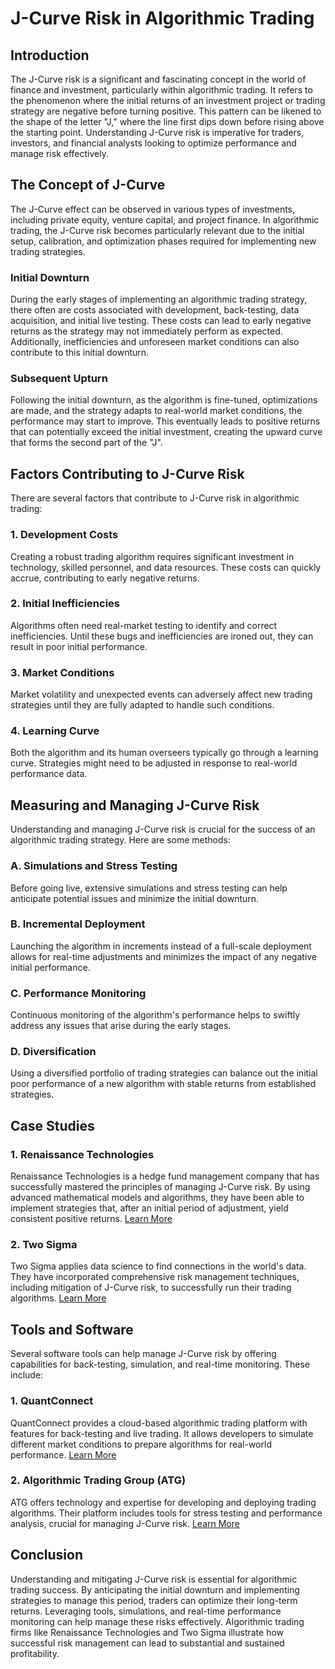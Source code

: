 # J-Curve Risk in Algorithmic Trading

## Introduction
The J-Curve risk is a significant and fascinating concept in the world of finance and investment, particularly within algorithmic trading. It refers to the phenomenon where the initial returns of an investment project or trading strategy are negative before turning positive. This pattern can be likened to the shape of the letter "J," where the line first dips down before rising above the starting point. Understanding J-Curve risk is imperative for traders, investors, and financial analysts looking to optimize performance and manage risk effectively.

## The Concept of J-Curve
The J-Curve effect can be observed in various types of investments, including private equity, venture capital, and project finance. In algorithmic trading, the J-Curve risk becomes particularly relevant due to the initial setup, calibration, and optimization phases required for implementing new trading strategies.

### Initial Downturn
During the early stages of implementing an algorithmic trading strategy, there often are costs associated with development, back-testing, data acquisition, and initial live testing. These costs can lead to early negative returns as the strategy may not immediately perform as expected. Additionally, inefficiencies and unforeseen market conditions can also contribute to this initial downturn.

### Subsequent Upturn
Following the initial downturn, as the algorithm is fine-tuned, optimizations are made, and the strategy adapts to real-world market conditions, the performance may start to improve. This eventually leads to positive returns that can potentially exceed the initial investment, creating the upward curve that forms the second part of the "J".

## Factors Contributing to J-Curve Risk
There are several factors that contribute to J-Curve risk in algorithmic trading:

### 1. Development Costs
Creating a robust trading algorithm requires significant investment in technology, skilled personnel, and data resources. These costs can quickly accrue, contributing to early negative returns.

### 2. Initial Inefficiencies
Algorithms often need real-market testing to identify and correct inefficiencies. Until these bugs and inefficiencies are ironed out, they can result in poor initial performance.

### 3. Market Conditions
Market volatility and unexpected events can adversely affect new trading strategies until they are fully adapted to handle such conditions.

### 4. Learning Curve
Both the algorithm and its human overseers typically go through a learning curve. Strategies might need to be adjusted in response to real-world performance data.

## Measuring and Managing J-Curve Risk
Understanding and managing J-Curve risk is crucial for the success of an algorithmic trading strategy. Here are some methods:

### A. Simulations and Stress Testing
Before going live, extensive simulations and stress testing can help anticipate potential issues and minimize the initial downturn.

### B. Incremental Deployment
Launching the algorithm in increments instead of a full-scale deployment allows for real-time adjustments and minimizes the impact of any negative initial performance.

### C. Performance Monitoring
Continuous monitoring of the algorithm's performance helps to swiftly address any issues that arise during the early stages.

### D. Diversification
Using a diversified portfolio of trading strategies can balance out the initial poor performance of a new algorithm with stable returns from established strategies.

## Case Studies
### 1. Renaissance Technologies
Renaissance Technologies is a hedge fund management company that has successfully mastered the principles of managing J-Curve risk. By using advanced mathematical models and algorithms, they have been able to implement strategies that, after an initial period of adjustment, yield consistent positive returns.
[Learn More](https://www.rentec.com/)

### 2. Two Sigma
Two Sigma applies data science to find connections in the world's data. They have incorporated comprehensive risk management techniques, including mitigation of J-Curve risk, to successfully run their trading algorithms.
[Learn More](https://www.twosigma.com/)

## Tools and Software
Several software tools can help manage J-Curve risk by offering capabilities for back-testing, simulation, and real-time monitoring. These include:

### 1. QuantConnect
QuantConnect provides a cloud-based algorithmic trading platform with features for back-testing and live trading. It allows developers to simulate different market conditions to prepare algorithms for real-world performance.
[Learn More](https://www.quantconnect.com/)

### 2. Algorithmic Trading Group (ATG)
ATG offers technology and expertise for developing and deploying trading algorithms. Their platform includes tools for stress testing and performance analysis, crucial for managing J-Curve risk.
[Learn More](https://atgforex.com/)

## Conclusion
Understanding and mitigating J-Curve risk is essential for algorithmic trading success. By anticipating the initial downturn and implementing strategies to manage this period, traders can optimize their long-term returns. Leveraging tools, simulations, and real-time performance monitoring can help manage these risks effectively. Algorithmic trading firms like Renaissance Technologies and Two Sigma illustrate how successful risk management can lead to substantial and sustained profitability.
